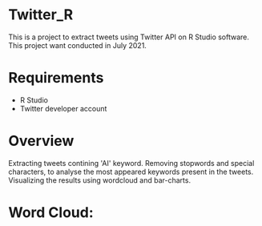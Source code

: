 # Twitter_R

This is a project to extract tweets using Twitter API on R Studio software. This project want conducted in July 2021. 

# Requirements
- R Studio
- Twitter developer account 

# Overview 

Extracting tweets contining 'AI' keyword. Removing stopwords and special characters, to analyse the most appeared keywords present in the tweets. Visualizing the results using wordcloud and bar-charts.

# Word Cloud: 




